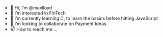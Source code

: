- 👋 Hi, I’m @maxlloyd
- 👀 I’m interested in FinTech
- 🌱 I’m currently learning C, to learn the basics before hitting JavaScript
- 💞️ I’m looking to collaborate on Payment Ideas
- 📫 How to reach me ...

<!---
maxlloyd/maxlloyd is a ✨ special ✨ repository because its `README.md` (this file) appears on your GitHub profile.
You can click the Preview link to take a look at your changes.
--->

